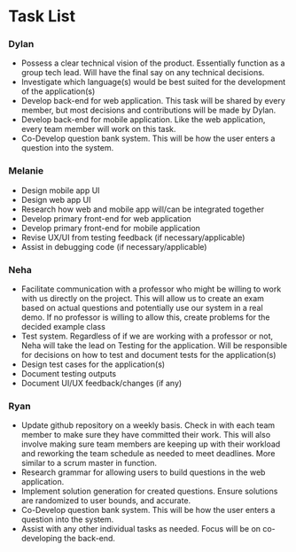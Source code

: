 # Task List

### Dylan
- Possess a clear technical vision of the product. Essentially function as a group tech lead. Will have the final say on any technical decisions.
- Investigate which language(s) would be best suited for the development of the application(s)
- Develop back-end for web application. This task will be shared by every member, but most decisions and contributions will be made by Dylan.
- Develop back-end for mobile application. Like the web application, every team member will work on this task.
- Co-Develop question bank system. This will be how the user enters a question into the system.

### Melanie
- Design mobile app UI
- Design web app UI
- Research how web and mobile app will/can be integrated together
- Develop primary front-end for web application
- Develop primary front-end for mobile application
- Revise UX/UI from testing feedback (if necessary/applicable)
- Assist in debugging code (if necessary/applicable)

### Neha
- Facilitate communication with a professor who might be willing to work with us directly on the project. This will allow us to create an exam based on actual questions and potentially use our system in a real demo. If no professor is willing to allow this, create problems for the decided example class
- Test system. Regardless of if we are working with a professor or not, Neha will take the lead on Testing for the application. Will be responsible for decisions on how to test and document tests for the application(s)
- Design test cases for the application(s)
- Document testing outputs
- Document UI/UX feedback/changes (if any)

### Ryan
- Update github repository on a weekly basis. Check in with each team member to make sure they have committed their work. This will also involve making sure team members are keeping up with their workload and reworking the team schedule as needed to meet deadlines. More similar to a scrum master in function.
- Research grammar for allowing users to build questions in the web application.
- Implement solution generation for created questions. Ensure solutions are randomized to user bounds, and accurate.
- Co-Develop question bank system. This will be how the user enters a question into the system.
- Assist with any other individual tasks as needed. Focus will be on co-developing the back-end.
